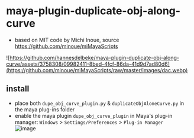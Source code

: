 # maya-plugin-duplicate-obj-along-curve

- based on MIT code by Michi Inoue, source https://github.com/minoue/miMayaScripts

![https://github.com/hannesdelbeke/maya-plugin-duplicate-obj-along-curve/assets/3758308/09982411-8bed-4fcf-86da-41d9d7ad80d6](https://github.com/minoue/miMayaScripts/raw/master/images/dac.webp)

## install
- place both `dupe_obj_curve_plugin.py` & `duplicateObjAloneCurve.py` in the maya plug-ins folder
- enable the maya plugin `dupe_obj_curve_plugin` in Maya's plug-in manager: `Windows` > `Settings/Preferences` > `Plug-in Manager`  
![image](https://github.com/plugget/plugget-qt-maya-plugin/assets/3758308/2f8f3e0e-660a-47da-ae32-10c865ed9f4d)
